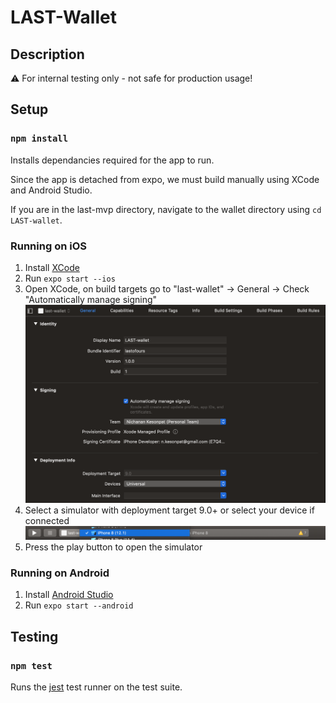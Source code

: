 # LAST-Wallet

## Description

⚠️ For internal testing only - not safe for production usage!

## Setup

### `npm install`
Installs dependancies required for the app to run.

Since the app is detached from expo, we must build manually using XCode and Android Studio.

If you are in the last-mvp directory, navigate to the wallet directory using `cd LAST-wallet`.

### Running on iOS
1. Install [XCode](https://developer.apple.com/xcode/)
2. Run `expo start --ios`
3. Open XCode, on build targets go to "last-wallet" -> General -> Check "Automatically manage signing"
![Target Settings](assets/readme/xcode-signing.jpg)
4. Select a simulator with deployment target 9.0+ or select your device if connected
![Select a simulator](assets/readme/xcode-simulator.jpg)
5. Press the play button to open the simulator

### Running on Android
1. Install [Android Studio](https://developer.android.com/studio/install)
2. Run `expo start --android`

## Testing

### `npm test`
Runs the [jest](https://github.com/facebook/jest) test runner on the test suite.